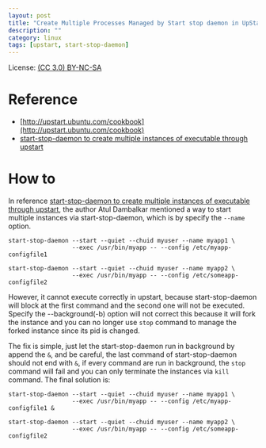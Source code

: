 ```yaml
---
layout: post
title: "Create Multiple Processes Managed by Start stop daemon in UpStart"
description: ""
category: linux
tags: [upstart, start-stop-daemon]
---
```


License: [(CC 3.0) BY-NC-SA](http://creativecommons.org/licenses/by-nc-sa/3.0/)

# Reference
* [http://upstart.ubuntu.com/cookbook](http://upstart.ubuntu.com/cookbook)
* [start-stop-daemon to create multiple instances of executable through upstart](http://datum-bits.blogspot.com/2011/09/start-stop-daemon-to-create-multiple.html)

# How to
In reference [start-stop-daemon to create multiple instances of executable through upstart](http://datum-bits.blogspot.com/2011/09/start-stop-daemon-to-create-multiple.html), the author Atul Dambalkar mentioned a way to start multiple instances via start-stop-daemon, which is by specify the `--name` option.

    start-stop-daemon --start --quiet --chuid myuser --name myapp1 \
                      --exec /usr/bin/myapp -- --config /etc/myapp-configfile1

    start-stop-daemon --start --quiet --chuid myuser --name myapp2 \
                      --exec /usr/bin/myapp -- --config /etc/someapp-configfile2

However, it cannot execute correctly in upstart, because start-stop-daemon will block at the first command and the second one will not be executed. Specify the --background(-b) option will not correct this because it will fork the instance and you can no longer use `stop` command to manage the forked instance since its pid is changed.

The fix is simple, just let the start-stop-daemon run in background by append the `&`, and be careful, the last command of start-stop-daemon should not end with `&`, if every command are run in background, the `stop` command will fail and you can only terminate the instances via `kill` command. The final solution is:

    start-stop-daemon --start --quiet --chuid myuser --name myapp1 \
                      --exec /usr/bin/myapp -- --config /etc/myapp-configfile1 &

    start-stop-daemon --start --quiet --chuid myuser --name myapp2 \
                      --exec /usr/bin/myapp -- --config /etc/someapp-configfile2
